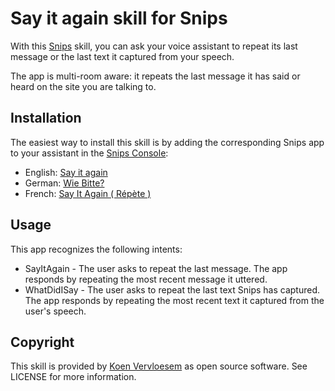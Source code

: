 # Say it again skill for Snips 
With this [Snips](https://snips.ai/) skill, you can ask your voice assistant to repeat its last message or the last text it captured from your speech.

The app is multi-room aware: it repeats the last message it has said or heard on the site you are talking to.

## Installation
The easiest way to install this skill is by adding the corresponding Snips app to your assistant in the [Snips Console](https://console.snips.ai):

  * English: [Say it again](https://console.snips.ai/store/en/skill_YoV709qZP3n)
  * German: [Wie Bitte?](https://console.snips.ai/store/de/skill_Qw5BPznz1lv)
  * French: [Say It Again ( Répète )](https://console.snips.ai/store/fr/skill_WrK0rWr9Xrp)

## Usage
This app recognizes the following intents:

  * SayItAgain - The user asks to repeat the last message. The app responds by repeating the most recent message it uttered.
  * WhatDidISay - The user asks to repeat the last text Snips has captured. The app responds by repeating the most recent text it captured from the user's speech.

## Copyright
This skill is provided by [Koen Vervloesem](mailto:koen@vervloesem.eu) as open source software. See LICENSE for more information.
